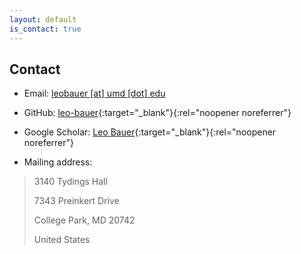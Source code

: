```yaml
---
layout: default
is_contact: true
---
```


## Contact

* Email: [leobauer [at] umd [dot] edu](mailto:leobauer@umd.edu)

* GitHub: [leo-bauer](https://github.com/leo-bauer){:target="_blank"}{:rel="noopener noreferrer"}

* Google Scholar: [Leo Bauer](https://scholar.google.com/citations?user=hsdwkP0AAAAJ&hl=en&oi=sra){:target="_blank"}{:rel="noopener noreferrer"}

* Mailing address:

> 3140 Tydings Hall
> 
> 7343 Preinkert Drive
> 
> College Park, MD 20742
> 
> United States
